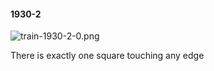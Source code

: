 #### 1930-2
![train-1930-2-0.png](https://github.com/lil-lab/nlvr/raw/master/nlvr/train/images/11/train-1930-2-0.png "train-1930-2-0.png")

There is exactly one square touching any edge